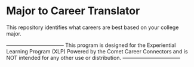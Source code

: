 # Major to Career Translator

This repository identifies what careers are best based on your college major. 

———————————
This program is designed for the Experiential Learning Program (XLP) Powered by the Comet Career Connectors and is NOT intended for any other use or distribution.
———————————

